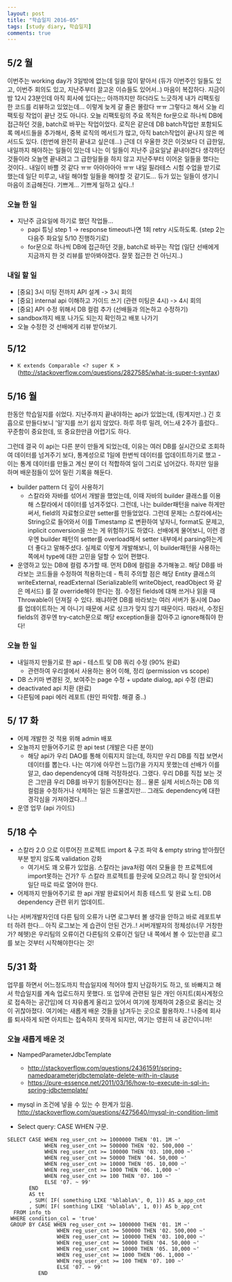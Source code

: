 ```yaml
---
layout: post
title: "학습일지 2016-05"
tags: [study diary, 학습일지]
comments: true
---
```



## 5/2 월
이번주는 working day가 3일밖에 없는데 일을 많이 맡아서 (듀가 이번주인 일들도 있고, 이번주 회의도 있고, 지난주부터 끌고온 이슈들도 있어서..) 마음이 복잡하다. 지금이 밤 12시 23분인데 아직 회사에 있다는;; 아까까지만 하더라도 느긋하게 내가 리팩토링한 코드를 리뷰하고 있었는데... 이렇게 늦게 갈 줄은 몰랐다 ㅠㅠ 그렇다고 해서 오늘 리팩토링 작업이 끝난 것도 아니다. 오늘 리팩토링의 주요 목적은 for문으로 하나씩 DB에 접근하던 것을, batch로 바꾸는 작업이었다. 로직은 같은데 DB batch작업만 포함되도록 메서드들을 추가해서, 중복 로직의 메서드가 많고, 아직 batch작업이 끝나지 않은 메서드도 있다. (한번에 완전히 끝내고 싶은데...) 근데 더 우울한 것은 이것보다 더 급한일, 내일까지 해야하는 일들이 있는데 나는 이 일들이 지난주 금요일날 끝내야겠다 생각하던 것들이라 오늘엔 끝내려고 그 급한일들을 하지 않고 지난주부터 이어온 일들을 했다는 것이다.. 내일이 바쁠 것 같다 ㅠㅠ 아아아아아 ㅠㅠ 내일 필라테스 시험 수업을 받기로 했는데 일단 미루고, 내일 해야할 일들을 해야할 것 같기도... 듀가 있는 일들이 생기니 마음이 조급해진다. 기쁘게... 기쁘게 일하고 싶다..!

### 오늘 한 일
- 지난주 금요일에 하기로 했던 작업들...
  - papi 튜닝 step 1 -> response timeout나면 1회 retry 시도하도록. (step 2는 다음주 화요일 5/10 진행하기로)
  - for문으로 하나씩 DB에 접근하던 것을, batch로 바꾸는 작업 (일단 선배에게 지금까지 한 것 리뷰를 받아봐야겠다. 잘못 접근한 건 아닌지..)

### 내일 할 일
- [중요] 3시 미팅 전까지 API 설계 -> 3시 회의
- [중요] internal api 이해하고 가이드 쓰기 (관련 미팅은 4시) -> 4시 회의
- [중요] API 수정 위해서 DB 컬럼 추가 (선배들과 의논하고 수정하기)
- sandbox까지 배포 나가도 되는지 확인하고 배포 나가기
- 오늘 수정한 것 선배에게 리뷰 받아보기.

## 5/12
- `K extends Comparable <? super K >` (http://stackoverflow.com/questions/2827585/what-is-super-t-syntax)


## 5/16 월
한동안 학습일지를 쉬었다. 지난주까지 끝내야하는 api가 있었는데,  (핑계지만..) 긴 호흡으로 만들다보니 '일'지를 쓰기 쉽지 않았다. 하루 하루 밀려, 어느새 2주가 흘렀다.. 꾸준함이 중요한데, 또 중요한만큼 어렵기도 하다. 

그런데 결국 이 api는 다른 분이 만들게 되었는데, 이유는 여러 DB를 실시간으로 조회하여 데이터를 넘겨주기 보다, 통계성으로 1일에 한번씩 데이터를 업데이트하기로 했고 - 이는 통계 데이터를 만들고 계신 분이 더 적합하여 일이 그리로 넘어갔다. 하지만 일을 하며 배운점들이 있어 밀린 기록을 해둔다.

* builder pattern 더 깊이 사용하기
  * 스칼라와 자바를 섞어서 개발을 했었는데, 이때 자바의 builder 클래스를 이용해 스칼라에서 데이터를 넘겨주었다. 그런데, 나는 builder패턴을 naive 하게만 써서, field의 자료형으로만 setter를 만들었었다. 그런데 문제는 스칼라에서는 String으로 들어와서 이를 Timestamp 로 변환하여 넣자니, format도 문제고, inplicit conversion을 쓰는 게 위험하기도 하였다. 선배에게 물어보니, 이런 경우엔 builder 패턴의 setter를 overload해서 setter 내부에서 parsing하는게 더 좋다고 말해주셨다. 실제로 이렇게 개발해보니, 이 builder패턴을 사용하는 쪽에서 type에 대한 고민을 덜할 수 있어 편했다.
* 운영하고 있는 DB에 컬럼 추가할 때. 먼저 DB에 컬럼을 추가해놓고. 해당 DB를 바라보는 코드들을 수정하여 적용하는데 - 특히 주의할 점은 해당 Entity 클래스의 writeExternal, readExternal (Serializable의 writeObject, readObject 와 같은 메서드) 를 잘 override해야 한다는 점. 수정된 fields에 대해 쓰거나 읽을 때 Throwable이 던져질 수 있다. 왜냐하면 DB를 바라보는 여러 서버가 동시에 Dao를 업데이트하는 게 아니기 때문에 서로 싱크가 맞지 않기 때문이다. 따라서, 수정된 fields의 경우엔 try-catch문으로 해당 exception들을 잡아주고 ignore해줘야 한다! 

### 오늘 한 일
- 내일까지 만들기로 한 api - 테스트 및 DB 쿼리 수정 (90% 완료)
  - 관련하여 우리셀에서 사용하는 용어 이해, 정리 (permission vs scope)
- DB 스키마 변경된 것, 보여주는 page 수정 + update dialog, api 수정 (완료)
- deactivated api 치환 (완료)
- 다른팀에 papi 에러 레포트 (원인 파악함. 해결 중..)

## 5/ 17 화
- 어제 개발한 것 적용 위해 admin 배포
- 오늘까지 만들어주기로 한 api test (개발은 다른 분이)
  - 해당 api가 우리 DAO를 통해 이뤄지지 않는데, 하지만 우리 DB를 직접 보면서 데이터를 뽑는다. 나는 여기에 아무런 느낌(?)을 가지지 못했는데 선배가 이를 알고, dao dependency에 대해 걱정하셨다. 그랬다. 우리 DB를 직접 보는 것은 그만큼 우리 DB를 바꾸기 힘들어진다는 점... 물론 실제 서비스하는 DB 의 컬럼을 수정하거나 삭제하는 일은 드물겠지만... 그래도 dependency에 대한 경각심을 가져야겠다...!
- 운영 업무 (api 가이드)

## 5/18 수
- 스칼라 2.0 으로 이루어진 프로젝트 import & 구조 파악 & empty string 받아줬던 부분 받지 않도록 validation 강화
  - 여기서도 꽤 오류가 있었음. 스칼라는 java처럼 여러 모듈을 한 프로젝트에 import못하는 건가? 두 스칼라 프로젝트를 한곳에 모으려고 하니 잘 안되어서 일단 따로 따로 열어야 한다.
- 어제까지 만들어주기로 한 api 개발 완료되어서 최종 테스트 및 완료 노티. DB dependency 관련 위키 업데이트.

나는 서버개발자인데 다른 팀의 오류가 나면 로그부터 볼 생각을 안하고 바로 레포트부터 하려 한다... 아직 로그보는 게 습관이 안된 건가..! 서버개발자의 정체성(너무 거창한가? 헤헷)은 우리팀의 오류이건 다른팀의 오류이건 일단 내 쪽에서 볼 수 있는만큼 로그를 보는 것부터 시작해야한다는 것!

## 5/31 화
업무를 하면서 어느정도까지 학습일지에 적어야 할지 난감하기도 하고, 또 바빠지고 해서 학습일지를 계속 업로드하지 못했다. 또 업무에 관련된 일은 개인 아지트(회사계정으로 접속하는 공간임)에 더 자유롭게 올리고 있어서 여기에 정제하여 2중으로 올리는 것이 귀찮아졌다. 여기에는 새롭게 배운 것들을 남겨두는 곳으로 활용하자..! 나중에 회사를 퇴사하게 되면 아지트는 접속하지 못하게 되지만, 여기는 영원히 내 공간이니까!

### 오늘 새롭게 배운 것
- NampedParameterJdbcTemplate
  - http://stackoverflow.com/questions/24361591/spring-namedparameterjdbctemplate-delete-with-in-clause
  - https://pure-essence.net/2011/03/16/how-to-execute-in-sql-in-spring-jdbctemplate/

- mysql in 조건에 넣을 수 있는 수 한계가 있음.
http://stackoverflow.com/questions/4275640/mysql-in-condition-limit

- Select query: CASE WHEN 구문.
```language-sql
SELECT CASE WHEN reg_user_cnt >= 1000000 THEN '01. 1M ~'
            WHEN reg_user_cnt >= 500000 THEN '02. 500,000 ~'
            WHEN reg_user_cnt >= 100000 THEN '03. 100,000 ~'
            WHEN reg_user_cnt >= 50000 THEN '04. 50,000 ~'
            WHEN reg_user_cnt >= 10000 THEN '05. 10,000 ~'
            WHEN reg_user_cnt >= 1000 THEN '06. 1,000 ~'
            WHEN reg_user_cnt >= 100 THEN '07. 100 ~'
            ELSE '07. ~ 99'
       END
       AS tt
       , SUM( IF( something LIKE '%blabla%', 0, 1)) AS a_app_cnt
       , SUM( IF( somthing LIKE '%blabla%', 1, 0)) AS b_app_cnt
  FROM info_tb
 WHERE condition_col = 'true' 
 GROUP BY CASE WHEN reg_user_cnt >= 1000000 THEN '01. 1M ~'
                WHEN reg_user_cnt >= 500000 THEN '02. 500,000 ~'
                WHEN reg_user_cnt >= 100000 THEN '03. 100,000 ~'
                WHEN reg_user_cnt >= 50000 THEN '04. 50,000 ~'
                WHEN reg_user_cnt >= 10000 THEN '05. 10,000 ~'
                WHEN reg_user_cnt >= 1000 THEN '06. 1,000 ~'
                WHEN reg_user_cnt >= 100 THEN '07. 100 ~'
                ELSE '07. ~ 99'
          END
```

